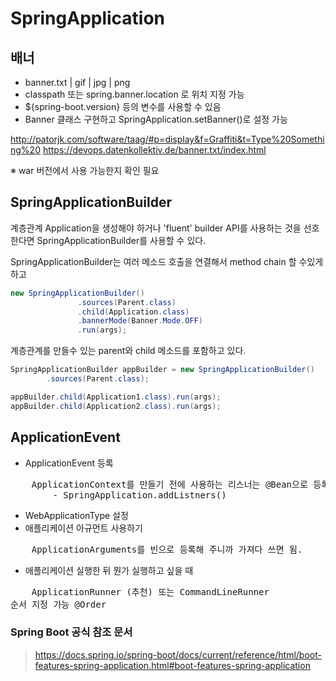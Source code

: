 # SpringApplication 

## 배너

- banner.txt | gif | jpg | png
- classpath 또는 spring.banner.location 로 위치 지정 가능
- ${spring-boot.version} 등의 변수를 사용할 수 있음
- Banner 클래스 구현하고 SpringApplication.setBanner()로 설정 가능

http://patorjk.com/software/taag/#p=display&f=Graffiti&t=Type%20Something%20
https://devops.datenkollektiv.de/banner.txt/index.html

※ war 버전에서 사용 가능한지 확인 필요

## SpringApplicationBuilder

계층관계 Application을 생성해야 하거나 'fluent' builder API를 사용하는 것을 선호한다면 SpringApplicationBuilder를 사용할 수 있다.

SpringApplicationBuilder는 여러 메소드 호출을 연결해서 method chain 할 수있게 하고 

```java
new SpringApplicationBuilder()
               .sources(Parent.class)
               .child(Application.class)
               .bannerMode(Banner.Mode.OFF)
               .run(args);
```


계층관계를 만들수 있는 parent와 child 메소드를 포함하고 있다.

```java
SpringApplicationBuilder appBuilder = new SpringApplicationBuilder()
        .sources(Parent.class);

appBuilder.child(Application1.class).run(args);
appBuilder.child(Application2.class).run(args);
```


## ApplicationEvent

- ApplicationEvent 등록

<pre>
    ApplicationContext를 만들기 전에 사용하는 리스너는 @Bean으로 등록할 수 없다.
        - SpringApplication.addListners()
</pre>

- WebApplicationType 설정
- 애플리케이션 아규먼트 사용하기

<pre>
    ApplicationArguments를 빈으로 등록해 주니까 가져다 쓰면 됨.
</pre>

- 애플리케이션 실행한 뒤 뭔가 실행하고 싶을 때

<pre>
    ApplicationRunner (추천) 또는 CommandLineRunner
순서 지정 가능 @Order
</pre>



### Spring Boot 공식 참조 문서

> https://docs.spring.io/spring-boot/docs/current/reference/html/boot-features-spring-application.html#boot-features-spring-application